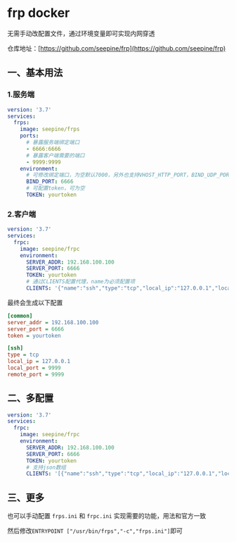# frp docker

无需手动改配置文件，通过环境变量即可实现内网穿透

仓库地址：[https://github.com/seepine/frp](https://github.com/seepine/frp)

## 一、基本用法
### 1.服务端

```yml
version: '3.7'
services:
  frps:
    image: seepine/frps
    ports:
      # 暴露服务端绑定端口
      - 6666:6666
      # 暴露客户端需要的端口
      - 9999:9999
    environment:
      # 可修改绑定端口，为空默认7000，另外也支持VHOST_HTTP_PORT，BIND_UDP_PORT，BIND_ADDR，KCP_BIND_PORT等配置
      BIND_PORT: 6666
      # 可配置token，可为空
      TOKEN: yourtoken
```

### 2.客户端

```yml
version: '3.7'
services:
  frpc:
    image: seepine/frpc
    environment:
      SERVER_ADDR: 192.168.100.100
      SERVER_PORT: 6666
      TOKEN: yourtoken
      # 通过CLIENTS配置代理，name为必须配置项
      CLIENTS: '{"name":"ssh","type":"tcp","local_ip":"127.0.0.1","local_port":9999,"remote_port":9999}'
```

最终会生成以下配置

```ini
[common]
server_addr = 192.168.100.100
server_port = 6666
token = yourtoken

[ssh]
type = tcp
local_ip = 127.0.0.1
local_port = 9999
remote_port = 9999
```

## 二、多配置

```yml
version: '3.7'
services:
  frpc:
    image: seepine/frpc
    environment:
      SERVER_ADDR: 192.168.100.100
      SERVER_PORT: 6666
      TOKEN: yourtoken
      # 支持json数组
      CLIENTS: '[{"name":"ssh","type":"tcp","local_ip":"127.0.0.1","local_port":9999,"remote_port":9999}]'
```

## 三、更多

也可以手动配置 `frps.ini` 和  `frpc.ini` 实现需要的功能，用法和官方一致

然后修改`ENTRYPOINT ["/usr/bin/frps","-c","frps.ini"]`即可